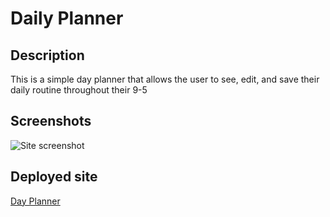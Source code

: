 # Daily Planner

## Description
This is a simple day planner that allows the user to see, edit, and save their daily routine throughout their 9-5

## Screenshots
![Site screenshot](https://imgur.com/a6CqZuX)

## Deployed site
[Day Planner](https://andresaponte22.github.io/day-planner/)
